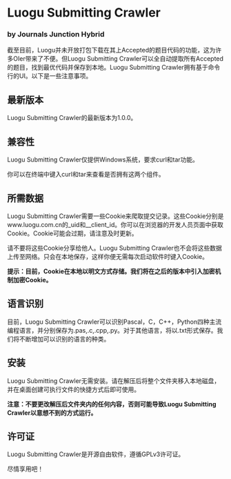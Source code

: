 # Luogu Submitting Crawler
### by Journals Junction Hybrid
截至目前，Luogu并未开放打包下载在其上Accepted的题目代码的功能，这为许多OIer带来了不便。但Luogu Submitting Crawler可以全自动提取所有Accepted的题目，找到最优代码并保存到本地。Luogu Submitting Crawler拥有基于命令行的UI。以下是一些注意事项。
## 最新版本
Luogu Submitting Crawler的最新版本为1.0.0。
## 兼容性
Luogu Submitting Crawler仅提供Windows系统，要求curl和tar功能。

你可以在终端中键入curl和tar来查看是否拥有这两个组件。
## 所需数据
Luogu Submitting Crawler需要一些Cookie来爬取提交记录。这些Cookie分别是www.luogu.com.cn的_uid和__client_id。你可以在浏览器的开发人员页面中获取Cookie。Cookie可能会过期，请注意及时更新。

请不要将这些Cookie分享给他人。Luogu Submitting Crawler也不会将这些数据上传至网络。只会在本地保存，这样你便无需每次启动软件时键入Cookie。

**提示：目前，Cookie在本地以明文方式存储。我们将在之后的版本中引入加密机制加密Cookie。**

## 语言识别
目前，Luogu Submitting Crawler可以识别Pascal，C，C++，Python四种主流编程语言，并分别保存为.pas,.c,.cpp,.py。对于其他语言，将以.txt形式保存。我们将不断增加可以识别的语言的种类。
## 安装
Luogu Submitting Crawler无需安装。请在解压后将整个文件夹移入本地磁盘，并在桌面创建可执行文件的快捷方式后即可使用。

**注意：不要更改解压后文件夹内的任何内容，否则可能导致Luogu Submitting Crawler以意想不到的方式运行。**
## 许可证
Luogu Submitting Crawler是开源自由软件，遵循GPLv3许可证。

尽情享用吧！
